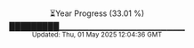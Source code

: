 <p align="center">
⏳Year Progress (33.01 %)<br>
█████████▁▁▁▁▁▁▁▁▁▁▁▁▁▁▁▁▁▁▁▁▁ <br>
<sub>Updated: Thu, 01 May 2025 12:04:36 GMT</sub>
</p>

